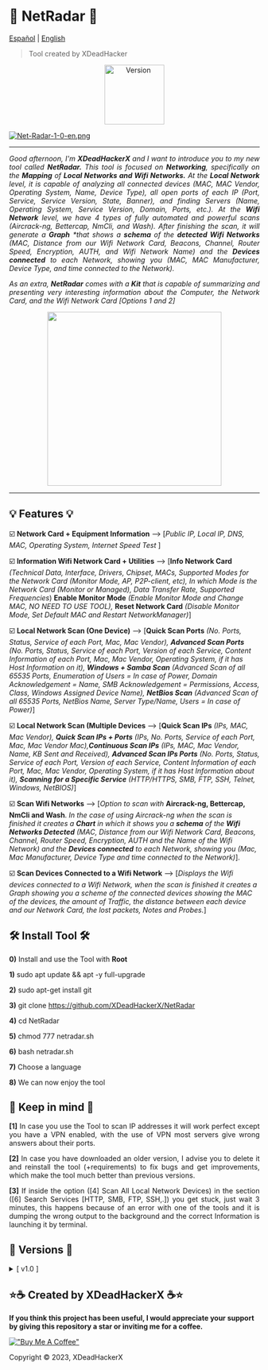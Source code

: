 # 🔭 NetRadar 🔭

[Español](https://github.com/XDeadHackerX/NetRadar/blob/main/README.md) | [English](https://github.com/XDeadHackerX/NetRadar/blob/main/README-English.md)

> Tool created by XDeadHacker

<p align="center"><img width="120px" alt="Version" src="https://img.shields.io/badge/version-1.0-white.svg?style=for-the-badge"/></p>

[![Net-Radar-1-0-en.png](https://i.postimg.cc/QdVRPy9c/Net-Radar-1-0-en.png)](https://postimg.cc/FY5WkGxK)

---

<p align="justify"><i>Good afternoon, I'm <strong>XDeadHackerX</strong> and I want to introduce you to my new tool called <strong>NetRadar.</strong> This tool is focused on <strong>Networking</strong>, specifically on the <strong>Mapping</strong> of <strong>Local Networks and Wifi Networks.</strong> At the <strong>Local Network</strong> level, it is capable of analyzing all connected devices (MAC, MAC Vendor, Operating System, Name, Device Type), all open ports of each IP (Port, Service, Service Version, State, Banner), and finding Servers (Name, Operating System, Service Version, Domain, Ports, etc.). At the <strong>Wifi Network</strong> level, we have 4 types of fully automated and powerful scans (Aircrack-ng, Bettercap, NmCli, and Wash). After finishing the scan, it will generate a <strong>Graph</strong> *that shows a <strong>schema</strong> of the <strong>detected Wifi Networks</strong> (MAC, Distance from our Wifi Network Card, Beacons, Channel, Router Speed, Encryption, AUTH, and Wifi Network Name) and the <strong>Devices connected</strong> to each Network, showing you (MAC, MAC Manufacturer, Device Type, and time connected to the Network).</i></p>

<p align="justify"><i>As an extra, <strong>NetRadar</strong> comes with a <strong>Kit</strong> that is capable of summarizing and presenting very interesting information about the Computer, the Network Card, and the Wifi Network Card [Options 1 and 2]</i></p>

<p align="center"><img src=https://i.postimg.cc/D0Vbpjfg/wifi1.gif width="350px"/></p>

---

## 💡 Features 💡

:ballot_box_with_check: **Network Card + Equipment Information** --> [*Public IP, Local IP, DNS, MAC, Operating System, Internet Speed Test* ]

:ballot_box_with_check: **Information Wifi Network Card + Utilities** --> [**Info Network Card** *(Technical Data, Interface, Drivers, Chipset, MACs, Supported Modes for the Network Card (Monitor Mode, AP, P2P-client, etc), In which Mode is the Network Card (Monitor or Managed), Data Transfer Rate, Supported Frequencies*) **Enable Monitor Mode** *(Enable Monitor Mode and Change MAC, NO NEED TO USE TOOL),* **Reset Network Card** *(Disable Monitor Mode, Set Default MAC and Restart NetworkManager)*]

:ballot_box_with_check: **Local Network Scan (One Device)** --> [**Quick Scan Ports** *(No. Ports, Status, Service of each Port, Mac, Mac Vendor), **Advanced Scan Ports** (No. Ports, Status, Service of each Port, Version of each Service, Content Information of each Port, Mac, Mac Vendor, Operating System, if it has Host Information on it), **Windows + Samba Scan** (Advanced Scan of all 65535 Ports, Enumeration of Users = In case of Power, Domain Acknowledgement = Name, SMB Acknowledgement = Permissions, Access, Class, Windows Assigned Device Name), **NetBios Scan** (Advanced Scan of all 65535 Ports, NetBios Name, Server Type/Name, Users = In case of Power)*]

:ballot_box_with_check: **Local Network Scan (Multiple Devices** --> [**Quick Scan IPs** *(IPs, MAC, Mac Vendor), **Quick Scan IPs + Ports** (IPs, No. Ports, Service of each Port, Mac, Mac Vendor Mac),**Continuous Scan IPs** (IPs, MAC, Mac Vendor, Name, KB Sent and Received), **Advanced Scan IPs Ports** (No. Ports, Status, Service of each Port, Version of each Service, Content Information of each Port, Mac, Mac Vendor, Operating System, if it has Host Information about it), **Scanning for a Specific Service** (HTTP/HTTPS, SMB, FTP, SSH, Telnet, Windows, NetBIOS)*]

:ballot_box_with_check: **Scan Wifi Networks** --> [*Option to scan with* **Aircrack-ng, Bettercap, NmCli and Wash**. *In the case of using Aircrack-ng when the scan is finished it creates a **Chart** in which it shows you a **schema** of the **Wifi Networks Detected** (MAC, Distance from our Wifi Network Card, Beacons, Channel, Router Speed, Encryption, AUTH and the Name of the Wifi Network) and the **Devices connected** to each Network, showing you (Mac, Mac Manufacturer, Device Type and time connected to the Network)*].

:ballot_box_with_check: **Scan Devices Connected to a Wifi Network** --> [*Displays the Wifi devices connected to a Wifi Network, when the scan is finished it creates a Graph showing you a scheme of the connected devices showing the MAC of the devices, the amount of Traffic, the distance between each device and our Network Card, the lost packets, Notes and Probes.*]

## 🛠 Install Tool 🛠

**0)** Install and use the Tool with **Root**

**1)** sudo apt update && apt -y full-upgrade

**2)** sudo apt-get install git

**3)** git clone https://github.com/XDeadHackerX/NetRadar

**4)** cd NetRadar

**5)** chmod 777 netradar.sh

**6)** bash netradar.sh

**7)** Choose a language

**8)** We can now enjoy the tool

## 🎲 Keep in mind 🎲

<p align="justify"><strong>[1]</strong> In case you use the Tool to scan IP addresses it will work perfect except you have a VPN enabled, with the use of VPN most servers give wrong answers about their ports.</p>

<p align="justify"><strong>[2]</strong> In case you have downloaded an older version, I advise you to delete it and reinstall the tool (+requirements) to fix bugs and get improvements, which make the tool much better than previous versions.</p>

<p align="justify"><strong>[3]</strong> If inside the option ([4] Scan All Local Network Devices) in the section ([6] Search Services [HTTP, SMB, FTP, SSH,.]) you get stuck, just wait 3 minutes, this happens because of an error with one of the tools and it is dumping the wrong output to the background and the correct Information is launching it by terminal.</p>

## 🔎 Versions 🔎

<details>
  <summary>[ v1.0 ]</summary>
  <p align="justify">[#] Original Version.</p>
</details>

## ⭐☕ Created by XDeadHackerX ☕⭐

**If you think this project has been useful, I would appreciate your support by giving this repository a star or inviting me for a coffee.**

[!["Buy Me A Coffee"](https://www.buymeacoffee.com/assets/img/custom_images/orange_img.png)](https://www.buymeacoffee.com/XDeadHackerX)

Copyright © 2023, XDeadHackerX

